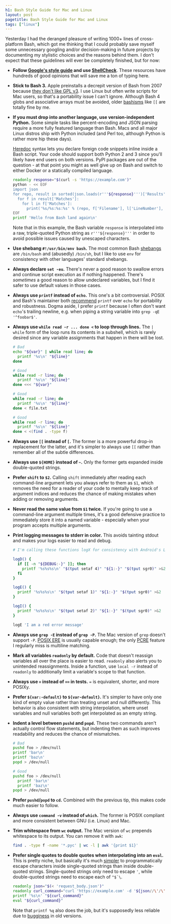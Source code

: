 ```yaml
---
h1: Bash Style Guide for Mac and Linux
layout: post
pagetitle: Bash Style Guide for Mac and Linux
tags: ["linux"]
---
```

Yesterday I had the deranged pleasure of writing 1000+ lines of cross-platform Bash, which got me thinking that I could probably save myself some unnecessary googling and/or decision-making in future projects by documenting my stylistic choices and the reasons behind them. I don't expect that these guidelines will ever be completely finished, but for now:

- **Follow [Google's style guide](https://google.github.io/styleguide/shell.xml) and use [ShellCheck](https://github.com/koalaman/shellcheck)**. These resources have hundreds of good opinions that will save me a ton of typing here.

- **Stick to Bash 3.** Apple preinstalls a decrepit version of Bash from 2007 because [they don't like GPL v3](https://www.reddit.com/r/osx/comments/51v1jg/what_is_the_reason_for_osx_to_use_bash_3257_and/). I use Linux but often write scripts for Mac users, so that's a portability issue I can't ignore. Although Bash 4 globs and associative arrays must be avoided, older [bashisms](https://mywiki.wooledge.org/Bashism) like `[[` are totally fine by me.

- **If you must drop into another language, use version-independent Python.** Some simple tasks like percent-encoding and JSON parsing require a more fully featured language than Bash. Macs and all major Linux distros ship with Python included (and Perl too, although Python is rather more hip these days).

    [Heredoc](https://en.wikipedia.org/wiki/Here_document) syntax lets you declare foreign code snippets inline inside a Bash script. Your code should support both Python 2 and 3 since you'll likely have end users on both versions. PyPI packages are out of the question - at that point you might as well give up on Bash and switch to either Docker or a statically compiled language.

    ```bash
    readonly response="$(curl -s 'https://example.com')"
    python - << EOF
    import json
    for repo, result in sorted(json.loads(r'''${response}''')['Results'].items()):
      for f in result['Matches']:
        for l in f['Matches']:
          print('%s/%s:%s:%s' % (repo, f['Filename'], l['LineNumber'], l['Line']))
    EOF
    printf 'Hello from Bash land again\n'
    ```

    Note that in this example, the Bash variable `response` is interpolated into a raw, triple-quoted Python string as `r'''${response}'''` in order to avoid possible issues caused by unescaped characters.

- **Use shebang `#!/usr/bin/env bash`.** The most common Bash [shebangs](https://en.wikipedia.org/wiki/Shebang_(Unix)) are `/bin/bash` and (abusedly) `/bin/sh`, but I like to use `env` for consistency with other languages' standard shebangs.

- **Always declare `set -eu`.** There's never a good reason to swallow errors and continue script execution as if nothing happened. There's *sometimes* a good reason to allow undeclared variables, but I find it safer to use default values in those cases.

- **Always use `printf` instead of `echo`.** This one's a bit controversial. POSIX and Bash's maintainer both [recommend](https://askubuntu.com/a/537987) `printf` over `echo` for portability and robustness. Dogma aside, I prefer `printf` because I often don't want `echo`'s trailing newline, e.g. when piping a string variable into `grep -qE '^foobar$'`.

- **Always use `while read -r ... done <` to loop through lines.** The `| while` form of the loop runs its contents in a subshell, which is rarely desired since any variable assignments that happen in there will be lost.

    ```bash
    # Bad
    echo "${var}" | while read line; do
      printf '%s\n' "${line}"
    done

    # Good
    while read -r line; do
      printf '%s\n' "${line}"
    done <<< "${var}"

    # Good
    while read -r line; do
      printf '%s\n' "${line}"
    done < file.txt

    # Good
    while read -r line; do
      printf '%s\n' "${line}"
    done < <(find . -type f)
    ```

- **Always use `[[` instead of `[`.** The former is a more powerful drop-in replacement for the latter, and it's simpler to always use `[[` rather than remember all of the subtle differences.

- **Always use `${HOME}` instead of `~`.** Only the former gets expanded inside double-quoted strings.

- **Prefer `shift` to `$2`.** Calling `shift` immediately after reading each command-line argument lets you always refer to them as `$1`, which removes the need for a reader of your code to mentally keep track of argument indices and reduces the chance of making mistakes when adding or removing arguments.

- **Never read the same value from `$1` twice.** If you're going to use a command-line argument multiple times, it's a good defensive practice to immediately store it into a named variable - especially when your program accepts multiple arguments.

- **Print logging messages to stderr in color.** This avoids tainting stdout and makes your logs easier to read and debug.

    ```bash
    # I'm calling these functions logX for consistency with Android's Log class

    logD() {
      if [[ -n "${DEBUG:-}" ]]; then
        printf '%s%s%s\n' "$(tput setaf 4)" "${1:-}" "$(tput sgr0)" >&2
      fi
    }

    logE() {
      printf '%s%s%s\n' "$(tput setaf 1)" "${1:-}" "$(tput sgr0)" >&2
    }

    logI() {
      printf '%s%s%s\n' "$(tput setaf 2)" "${1:-}" "$(tput sgr0)" >&2
    }

    logE 'I am a red error message'
    ```

- **Always use `grep -E` instead of `grep -P`.** The Mac version of `grep` doesn't support `-P`. [POSIX ERE](https://en.wikibooks.org/wiki/Regular_Expressions/POSIX-Extended_Regular_Expressions) is usually capable enough; the only [PCRE](https://en.wikipedia.org/wiki/Perl_Compatible_Regular_Expressions) feature I regularly miss is multiline matching.

- **Mark all variables `readonly` by default.** Code that doesn't reassign variables all over the place is easier to read. `readonly` also alerts you to unintended reassignments. Inside a function, use `local -r` instead of `readonly` to additionally limit a variable's scope to that function.

- **Always use `=` instead of `==` in tests.** `=` is equivalent, shorter, and more POSIXy.

- **Prefer `${var:-default}` to `${var-default}`.** It's simpler to have only one kind of empty value rather than treating unset and null differently. This behavior is also consistent with string interpolation, where unset variables and null variables both get interpolated as an empty string.

- **Indent a level between `pushd` and `popd`.** These two commands aren't actually control flow statements, but indenting them as such improves readability and reduces the chance of mismatches.

    ```bash
    # Bad
    pushd foo > /dev/null
    printf 'bar\n'
    printf 'baz\n'
    popd > /dev/null

    # Good
    pushd foo > /dev/null
      printf 'bar\n'
      printf 'baz\n'
    popd > /dev/null
    ```

- **Prefer `pushd`/`popd` to `cd`.** Combined with the previous tip, this makes code much easier to follow.

- **Always use `command -v` instead of `which`.** The former is POSIX compliant and more consistent between GNU (i.e. Linux) and Mac.

- **Trim whitespace from `wc` output.** The Mac version of `wc` prepends whitespace to its output. You can remove it with `awk`:

    ```bash
    find . -type f -name '*.pyc' | wc -l | awk '{print $1}'
    ```

- **Prefer single quotes to double quotes when interpolating into an `eval`.** This is pretty niche, but basically it's much [simpler](https://stackoverflow.com/questions/15783701/which-characters-need-to-be-escaped-when-using-bash#comment71498177_20053121) to programmatically escape characters inside single-quoted strings than inside double-quoted strings. Single-quoted strings only need to escape `'`, while double-quoted strings need to escape each of ``"$`\``.

    ```bash
    readonly json="$(< 'request_body.json')"
    readonly curl_command="curl 'https://example.com' -d '${json//\'/\'\\\'\'}'"
    printf '%s\n' "${curl_command}"
    eval "${curl_command}"
    ```

    Note that `printf %q` also does the job, but it's supposedly less reliable due to [bugginess](https://stackoverflow.com/questions/15783701/which-characters-need-to-be-escaped-when-using-bash#comment71234255_27817504) in old versions.
